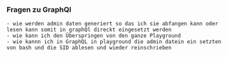 ### Fragen zu GraphQl
    - wie werden admin daten generiert so das ich sie abfangen kann oder lesen kann somit in graphQl direckt eingesetzt werden
    - wie kann ich den Überspringen von den ganze Playground 
    - wie kannn ich in GraphQL in playground die admin datein ein setzten von bash und die SID ablesen und wieder reinschrieben